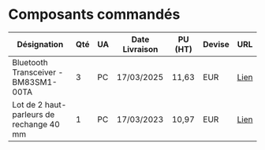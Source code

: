 # Composants commandés

| Désignation                              | Qté | UA | Date Livraison | PU (HT) | Devise | URL |
|------------------------------------------|-----|----|----------------|---------|--------|-----|
| Bluetooth Transceiver - BM83SM1-00TA     | 3   | PC | 17/03/2025     | 11,63   | EUR    | [Lien](https://www.digikey.fr/en/products/detail/microchip-technology/BM83SM1-00TA/12807564?curr=usd&utm_campaign=buynow&utm_medium=aggregator&utm_source=octopart) |
| Lot de 2 haut-parleurs de rechange 40 mm | 1   | PC | 17/03/2023     | 10,97   | EUR    | [Lien](https://www.amazon.fr/haut-parleurs-rechange-compatibles-avec-Bo-se/dp/B0CK12HPQ3?crid=1D7EWPKCNL1Q7&dib=eyJ2IjoiMSJ9.o4Nb_NFQIrpK-yLN2KXTpMLO_LoVVQJP5HbfACFsZWtWDH5FdPYT)
